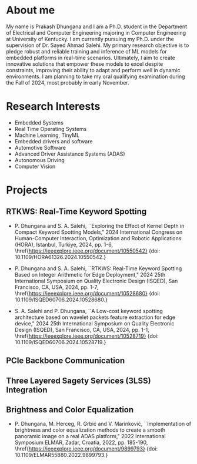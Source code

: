 # About me

My name is Prakash Dhungana and I am a Ph.D. student in the Department of Electrical and Computer Engineering majoring in Computer Engineering at University of Kentucky. I am currently pursuing my Ph.D. under the supervision of Dr. Sayed Ahmad Salehi. My primary research objective is to pledge robust and reliable training and inference of ML models for embedded platforms in real-time scenarios. Ultimately, I aim to create innovative solutions that empower these models to excel despite constraints, improving their ability to adapt and perform well in dynamic environments. I am planning to take my oral qualifying examination during the Fall of 2024, most probably in early November.


# Research Interests

* Embedded Systems
* Real Time Operating Systems
* Machine Learning, TinyML
* Embedded drivers and software
* Automotive Software
* Advanced Driver Assistance Systems (ADAS)
* Autonomous Driving
* Computer Vision

# Projects

## RTKWS: Real-Time Keyword Spotting

* P. Dhungana and S. A. Salehi, ``Exploring the Effect of Kernel Depth in Compact Keyword Spotting Models," 2024 International Congress on Human-Computer Interaction, Optimization and Robotic Applications (HORA), Istanbul, Turkiye, 2024, pp. 1-6, \href{https://ieeexplore.ieee.org/document/10550542} {doi: 10.1109/HORA61326.2024.10550542.}

* P. Dhungana and S. A. Salehi, ``RTKWS: Real-Time Keyword Spotting Based on Integer Arithmetic for Edge Deployment," 2024 25th International Symposium on Quality Electronic Design (ISQED), San Francisco, CA, USA, 2024, pp. 1-7, \href{https://ieeexplore.ieee.org/document/10528680} {doi: 10.1109/ISQED60706.2024.10528680.}

* S. A. Salehi and P. Dhungana, ``A Low-cost keyword spotting architecture based on wavelet packets feature extraction for edge device," 2024 25th International Symposium on Quality Electronic Design (ISQED), San Francisco, CA, USA, 2024, pp. 1-1, \href{https://ieeexplore.ieee.org/document/10528719} {doi: 10.1109/ISQED60706.2024.10528719.}

## PCIe Backbone Communication


## Three Layered Sagety Services (3LSS) Integration


## Brightness and Color Equalization

* P. Dhungana, M. Herceg, R. Grbić and V. Marinković, ``Implementation of brightness and color equalization methods to create a smooth panoramic image on a real ADAS platform," 2022 International Symposium ELMAR, Zadar, Croatia, 2022, pp. 185-190, \href{https://ieeexplore.ieee.org/document/9899793} {doi: 10.1109/ELMAR55880.2022.9899793.}





